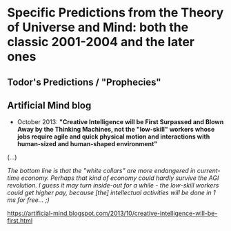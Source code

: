 # Specific Predictions from the Theory of Universe and Mind: both the classic 2001-2004 and the later ones
## Todor's Predictions / "Prophecies"


## Artificial Mind blog

* October 2013: **"Creative Intelligence will be First Surpassed and Blown Away by the Thinking Machines, not the "low-skill" workers whose jobs require agile and quick physical motion and interactions with human-sized and human-shaped environment"**

(...)

_The bottom line is that the "white collars" are more endangered in current-time economy.
Perhaps that kind of economy could hardly survive the AGI revolution.
I guess it may turn inside-out for a while - the low-skill workers could get higher pay, because [the] intellectual activities will be done in 1 ms for free... ;)_

https://artificial-mind.blogspot.com/2013/10/creative-intelligence-will-be-first.html


